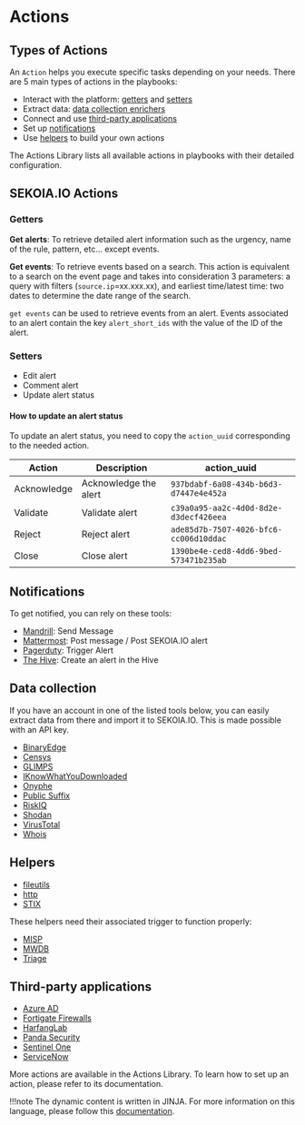 # Actions

## Types of Actions

An `Action` helps you execute specific tasks depending on your needs. There are 5 main types of actions in the playbooks: 

- Interact with the platform: [getters](#getters) and [setters](#setters)
- Extract data: [data collection enrichers](#data-collection)
- Connect and use [third-party applications](#third-party-applications)
- Set up [notifications](#notifications)
- Use [helpers](#Helpers) to build your own actions

The Actions Library lists all available actions in playbooks with their detailed configuration.

## SEKOIA.IO Actions 

### Getters

**Get alerts**: To retrieve detailed alert information such as the urgency, name of the rule, pattern, etc… except events.

**Get events**: To retrieve events based on a search. This action is equivalent to a search on the event page and takes into consideration 3 parameters: a query with filters (`source.ip`=xx.xxx.xx), and earliest time/latest time: two dates to determine the date range of the search.

`get events` can be used to retrieve events from an alert. Events associated to an alert contain the key `alert_short_ids` with the value of the ID of the alert.

### Setters

- Edit alert
- Comment alert
- Update alert status

#### How to update an alert status

To update an alert status, you need to copy the `action_uuid` corresponding to the needed action.

| Action | Description | action_uuid |
| --- | --- | --- |
| Acknowledge | Acknowledge the alert | `937bdabf-6a08-434b-b6d3-d7447e4e452a` |
| Validate | Validate alert | `c39a0a95-aa2c-4d0d-8d2e-d3decf426eea` |
| Reject | Reject alert | `ade85d7b-7507-4026-bfc6-cc006d10ddac` |
| Close | Close alert | `1390be4e-ced8-4dd6-9bed-573471b235ab` |

## Notifications

To get notified, you can rely on these tools: 

- [Mandrill](library/mandrill.md): Send Message
- [Mattermost](library/mattermost.md): Post message / Post SEKOIA.IO alert
- [Pagerduty](library/pagerduty.md): Trigger Alert
- [The Hive](library/the-hive.md): Create an alert in the Hive

## Data collection

If you have an account in one of the listed tools below, you can easily extract data from there and import it to SEKOIA.IO. This is made possible with an API key. 

- [BinaryEdge](library/binaryedge-s-api.md)
- [Censys](library/censys.md)
- [GLIMPS](library/glimps.md)
- [IKnowWhatYouDownloaded](library/iknowwhatyoudownload.md)
- [Onyphe](library/onyphe.md)
- [Public Suffix](library/public-suffix.md)
- [RiskIQ](library/riskiq.md)
- [Shodan](library/shodan.md)
- [VirusTotal](library/virustotal.md)
- [Whois](library/whois.md)

## Helpers

- [fileutils](library/fileutils.md)
- [http](library/http.md)
- [STIX](library/stix.md)

These helpers need their associated trigger to function properly: 

- [MISP](library/misp.md)
- [MWDB](library/mwdb.md)
- [Triage](library/triage.md)

## Third-party applications

- [Azure AD](_shared_content/automate/library/azure-active-directory.md) 
- [Fortigate Firewalls](_shared_content/automate/library/fortigate-firewalls.md)
- [HarfangLab](_shared_content/automate/library/harfanglab.md)
- [Panda Security](_shared_content/automate/library/panda-security.md)
- [Sentinel One](_shared_content/automate/library/sentinel-one.md)
- [ServiceNow](_shared_content/automate/library/servicenow.md)

More actions are available in the Actions Library. To learn how to set up an action, please refer to its documentation. 

!!!note 
	The dynamic content is written in JINJA. For more information on this language, please follow this [documentation](https://jinja.palletsprojects.com/en/2.10.x/templates/).
